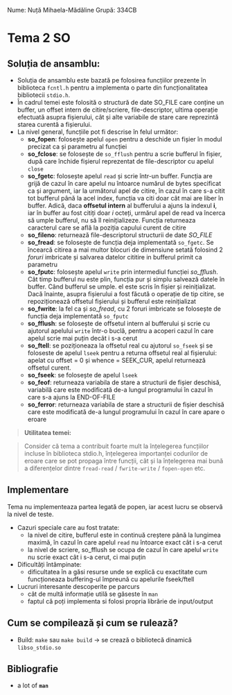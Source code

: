 Nume: Nuță Mihaela-Mădăline
Grupă: 334CB

# Tema 2 SO

## Soluția de ansamblu:
* Soluția de ansamblu este bazată pe folosirea funcțiilor prezente în biblioteca `fcntl.h` pentru a implementa o parte din funcționalitatea bibliotecii `stdio.h`. 
* În cadrul temei este folosită o structură de date SO_FILE care conține un buffer, un offset intern de citire/scriere, file-descriptor, ultima operație efectuată asupra fișierului, cât și alte variabile de stare care reprezintă starea curentă a fișierului.
* La nivel general, funcțiile pot fi descrise în felul următor:
	* **so_fopen**: folosește apelul `open`  pentru a deschide un fișier în modul precizat ca și parametru al funcției
	* **so_fclose**: se folosește de `so_fflush` pentru a scrie bufferul în fișier, după care închide fișierul reprezentat de file-descriptor cu apelul `close`
	* **so_fgetc**: folosește apelul `read` și scrie într-un buffer. Funcția are grijă de cazul în care apelul nu întoarce numărul de bytes specificat ca și argument, iar la următorul apel de citire, în cazul în care s-a citit tot bufferul până la acel index, funcția va citi doar cât mai are liber în buffer. Adică, daca **offsetul intern** al bufferului a ajuns la indexul **i**, iar în buffer au fost citiți doar *i* octeți, urmărul apel de read va încerca să umple bufferul, nu să îl reinițializeze. Funcția returneaza caracterul care se află la poziția capului curent de citire
	*  **so_fileno**:  returnează file-descriptorul structurii de date *SO_FILE*
	* **so_fread**: se folosește de funcția deja implementată `so_fgetc`. Se încearcă citirea a mai multor blocuri de dimensiune setată folosind 2 *foruri* imbricate și salvarea datelor cititire in bufferul primit ca parametru
	* **so_fputc**: folosește apelul `write` prin intermediul funcției *so_fflush*. Cât timp bufferul nu este plin, funcția pur și simplu salvează datele în buffer. Când bufferul se umple. el este scris în fișier și reinițializat. Dacă înainte, asupra fișierului a fost făcută o  operație de tip citire, se repoziționează offsetul fișierului și bufferul este reinițializat
	* **so_fwrite**: la fel ca și *so_fread*, cu 2 foruri imbricate se folosește de funcția deja implementată `so_fputc`
	* **so_fflush**: se folosește de offsetul intern al bufferului și scrie cu ajutorul apelului `write` într-o buclă, pentru a acoperi cazul în care apelul scrie mai puțin decât i s-a cerut
	* **so_ftell**: se poziționeaza la offsetul real cu ajutorul `so_fseek` și se foloseste de apelul `lseek` pentru a returna offsetul real al fișierului: apelat cu offset = 0 și whence = SEEK_CUR, apelul returnează offsetul curent.
	* **so_fseek**: se folosește de apelul `lseek`
	* **so_feof**: returneaza variabila de stare a structurii de fișier deschisă, variabilă care este modificată de-a lungul programului în cazul în care s-a ajuns la END-OF-FILE
	* **so_ferror**: returneaza variabila de stare a structurii de fișier deschisă care este modificată de-a lungul programului în cazul în care apare o eroare
>**Utilitatea temei:**

> Consider că tema a contribuit foarte mult la înțelegerea funcțiilor incluse în biblioteca stdio.h, înțelegerea importanței codurilor de eroare care se pot propaga între funcții, cât și la înțelegerea mai bună a diferențelor dintre `fread-read` / `fwrite-write` / `fopen-open` etc. 

## Implementare
Tema nu implementeaza partea legată de popen, iar acest lucru se observă la nivel de teste.
* Cazuri speciale care au fost tratate:
	* la nivel de citire, bufferul este in continuă creștere până la lungimea maximă, în cazul în care apelul `read` nu întoarce exact cât i s-a cerut
	* la nivel de scriere, so_fflush se ocupa de cazul în care apelul `write` nu scrie exact cât i s-a cerut, ci mai puțin
* Dificultăți întâmpinate:
	* dificultatea în a găsi resurse unde se explică cu exactitate cum funcționeaza buffering-ul împreună cu apelurile fseek/ftell
* Lucruri interesante descoperite pe parcurs
	* cât de multă informație utilă se găseste în ``man``
	* faptul că poți implementa si folosi propria librărie de input/output

## Cum se compilează și cum se rulează?
- Build: `make` sau `make build` -> se crează o bibliotecă dinamică `libso_stdio.so`

Bibliografie
-
- a lot of **`man`**